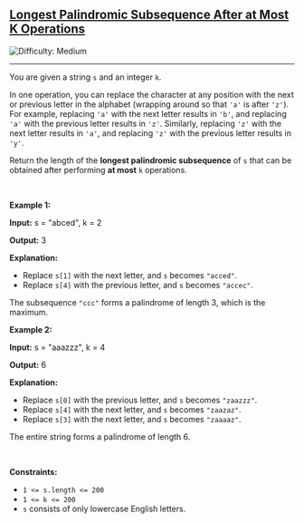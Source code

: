<h2><a href="https://leetcode.com/problems/longest-palindromic-subsequence-after-at-most-k-operations">Longest Palindromic Subsequence After at Most K Operations</a></h2> <img src='https://img.shields.io/badge/Difficulty-Medium-orange' alt='Difficulty: Medium' /><hr><p>You are given a string <code>s</code> and an integer <code>k</code>.</p>

<p>In one operation, you can replace the character at any position with the next or previous letter in the alphabet (wrapping around so that <code>&#39;a&#39;</code> is after <code>&#39;z&#39;</code>). For example, replacing <code>&#39;a&#39;</code> with the next letter results in <code>&#39;b&#39;</code>, and replacing <code>&#39;a&#39;</code> with the previous letter results in <code>&#39;z&#39;</code>. Similarly, replacing <code>&#39;z&#39;</code> with the next letter results in <code>&#39;a&#39;</code>, and replacing <code>&#39;z&#39;</code> with the previous letter results in <code>&#39;y&#39;</code>.</p>

<p>Return the length of the <strong>longest <span data-keyword="palindrome-string">palindromic</span> <span data-keyword="subsequence-string-nonempty">subsequence</span></strong> of <code>s</code> that can be obtained after performing <strong>at most</strong> <code>k</code> operations.</p>

<p>&nbsp;</p>
<p><strong class="example">Example 1:</strong></p>

<div class="example-block">
<p><strong>Input:</strong> <span class="example-io">s = &quot;abced&quot;, k = 2</span></p>

<p><strong>Output:</strong> <span class="example-io">3</span></p>

<p><strong>Explanation:</strong></p>

<ul>
	<li>Replace <code>s[1]</code> with the next letter, and <code>s</code> becomes <code>&quot;acced&quot;</code>.</li>
	<li>Replace <code>s[4]</code> with the previous letter, and <code>s</code> becomes <code>&quot;accec&quot;</code>.</li>
</ul>

<p>The subsequence <code>&quot;ccc&quot;</code> forms a palindrome of length 3, which is the maximum.</p>
</div>

<p><strong class="example">Example 2:</strong></p>

<div class="example-block">
<p><strong>Input:</strong> <span class="example-io">s = &quot;</span>aaazzz<span class="example-io">&quot;, k = 4</span></p>

<p><strong>Output:</strong> 6</p>

<p><strong>Explanation:</strong></p>

<ul>
	<li>Replace <code>s[0]</code> with the previous letter, and <code>s</code> becomes <code>&quot;zaazzz&quot;</code>.</li>
	<li>Replace <code>s[4]</code> with the next letter, and <code>s</code> becomes <code>&quot;zaazaz&quot;</code>.</li>
	<li>Replace <code>s[3]</code> with the next letter, and <code>s</code> becomes <code>&quot;zaaaaz&quot;</code>.</li>
</ul>

<p>The entire string forms a palindrome of length 6.</p>
</div>

<p>&nbsp;</p>
<p><strong>Constraints:</strong></p>

<ul>
	<li><code>1 &lt;= s.length &lt;= 200</code></li>
	<li><code>1 &lt;= k &lt;= 200</code></li>
	<li><code>s</code> consists of only lowercase English letters.</li>
</ul>
